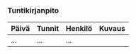 ### Tuntikirjanpito
Päivä | Tunnit | Henkilö | Kuvaus
---------- | ----- | ------| ------
... | ... | ...
